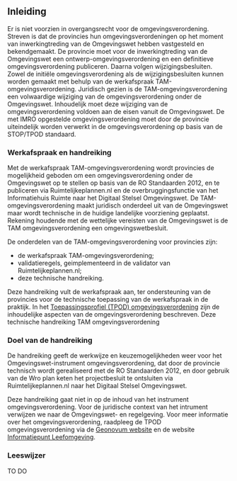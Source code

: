 ## Inleiding

Er is niet voorzien in overgangsrecht voor de omgevingsverordening. Streven is dat de provincies hun omgevingsverordeningen op het moment van inwerkingtreding van de Omgevingswet hebben vastgesteld en bekendgemaakt.
De provincie moet voor de inwerkingtreding van de Omgevingswet een ontwerp-omgevingsverordening en een definitieve omgevingsverordening publiceren. Daarna volgen wijzigingsbesluiten. Zowel de initiële omgevingsverordening als de wijzigingsbesluiten kunnen worden gemaakt met behulp van de werkafspraak TAM-omgevingsverordening. Juridisch gezien is de TAM-omgevingsverordening een volwaardige wijziging van de omgevingsverordening onder de Omgevingswet. Inhoudelijk moet deze wijziging van de omgevingsverordening voldoen aan de eisen vanuit de Omgevingswet. De met IMRO opgestelde omgevingsverordening moet door de provincie uiteindelijk worden verwerkt in de omgevingsverordening op basis van de STOP/TPOD standaard. 

### Werkafspraak en handreiking

Met de werkafspraak TAM-omgevingsverordening wordt provincies de mogelijkheid geboden om een omgevingsverordening onder de Omgevingswet op te stellen op basis van de RO Standaarden 2012, en te publiceren via Ruimtelijkeplannen.nl en de overbruggingsfunctie van het Informatiehuis Ruimte naar het Digitaal Stelsel Omgevingswet. De TAM-omgevingsverordening maakt juridisch onderdeel uit van de Omgevingswet maar wordt technische in de huidige landelijke voorziening geplaatst. Rekening houdende met de wettelijke vereisten van de Omgevingswet is de TAM omgevingsverordening een omgevingswetbesluit. 

De onderdelen van de TAM-omgevingsverordening voor provincies zijn: 
- de werkafspraak TAM-omgevingsverordening;
- validatieregels, geimplementeerd in de validator van Ruimtelijkeplannen.nl;
- deze technische handreiking.

Deze  handreiking vult de werkafspraak aan, ter ondersteuning van de provincies voor de technische toepassing van de werkafspraak in de praktijk. 
In het [Toepassingsprofiel (TPOD) omgevingsverordening](https://geonovum.github.io/TPOD/TPOD%20Omgevingsverordening/TPOD_omgevingsverordening_v2.0.1.pdf) zijn de inhoudelijke aspecten van de omgevingsverordening beschreven. Deze technische handreiking TAM omgevingsverordening

### Doel van de handreiking

De handreiking geeft de werkwijze en keuzemogelijkheden weer voor het Omgevingswet-instrument omgevingsverordening, dat door de provincie technisch wordt gerealiseerd met de RO Standaarden 2012, en door gebruik van de Wro plan keten het projectbesluit te ontsluiten via Ruimtelijkeplannen.nl naar het Digitaal Stelsel Omgevingswet.  

Deze handreiking gaat niet in op de inhoud van het instrument omgevingsverordening. Voor de juridische context van het intrument verwijzen we naar de Omgevingswet- en regelgeving. Voor meer informatie over het omgevingsverordening, raadpleeg de TPOD omgevingsverordening via de [Geonovum website](https://www.geonovum.nl/geo-standaarden/omgevingswet/STOPTPOD) en de website [Informatiepunt Leefomgeving](https://iplo.nl/regelgeving/instrumenten/omgevingsverordening/omgevingsverordening-digitaal-stelsel/). 

### Leeswijzer

TO DO 



